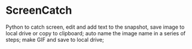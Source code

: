 # ScreenCatch
Python to catch screen,  edit and add text to the snapshot,  save image to local drive or copy to clipboard;  auto name the image name in a series of steps; make GIF and save to local drive;
